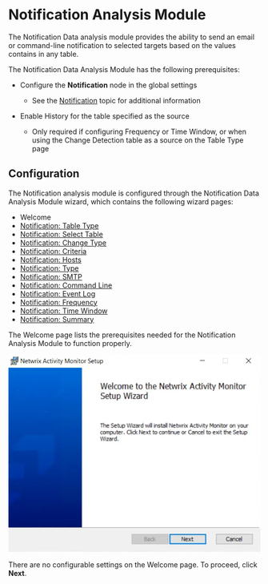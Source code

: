 # Notification Analysis Module

The Notification Data analysis module provides the ability to send an email or command-line
notification to selected targets based on the values contains in any table.

The Notification Data Analysis Module has the following prerequisites:

- Configure the **Notification** node in the global settings

    - See the [Notification](../../settings/notification.md) topic for additional information

- Enable History for the table specified as the source

    - Only required if configuring Frequency or Time Window, or when using the Change Detection
      table as a source on the Table Type page

## Configuration

The Notification analysis module is configured through the Notification Data Analysis Module wizard,
which contains the following wizard pages:

- Welcome
- [Notification: Table Type](tabletype.md)
- [Notification: Select Table](selecttable.md)
- [Notification: Change Type](changetype.md)
- [Notification: Criteria](criteria.md)
- [Notification: Hosts](hosts.md)
- [Notification: Type](type.md)
- [Notification: SMTP](smtp.md)
- [Notification: Command Line](commandline.md)
- [Notification: Event Log](eventlog.md)
- [Notification: Frequency](frequency.md)
- [Notification: Time Window](timewindow.md)
- [Notification: Summary](summary.md)

The Welcome page lists the prerequisites needed for the Notification Analysis Module to function
properly.

![Notification Data Analysis Module wizard Welcome page](../../../../../../static/img/product_docs/activitymonitor/activitymonitor/install/welcome.webp)

There are no configurable settings on the Welcome page. To proceed, click **Next**.
